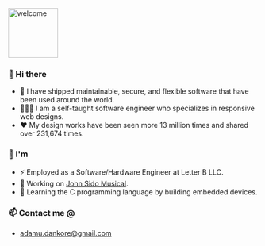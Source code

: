 <img src="https://media.giphy.com/media/BFczswnHUAi40/giphy.gif" alt="welcome" height="100"/>


### 👋 Hi there 

- 🚀 I have shipped maintainable, secure, and flexible software that have been used around the world. 
- 🧑🏽‍💻 I am a self-taught software engineer who specializes in responsive web designs. 
- ❤️ My design works have been seen more 13 million times and shared over 231,674 times.

### 🧍 I'm
- ⚡ Employed as a Software/Hardware Engineer at Letter B LLC.
- 🔭 Working on [John Sido Musical](https://github.com/dankore/frontend-john-sido-music).
- 🌱 Learning the C programming language by building embedded devices.

### 📫 Contact me @
-  adamu.dankore@gmail.com

